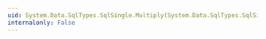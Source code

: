 ```yaml
---
uid: System.Data.SqlTypes.SqlSingle.Multiply(System.Data.SqlTypes.SqlSingle,System.Data.SqlTypes.SqlSingle)
internalonly: False
---
```

